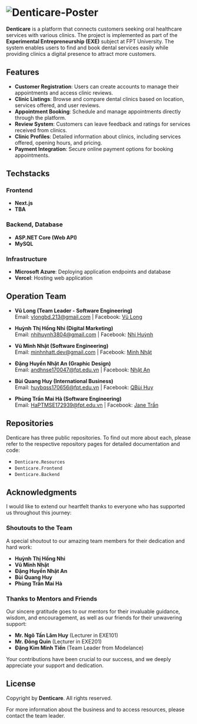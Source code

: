 # ![Denticare-Poster](./images/Ảnh%20bìa.png)

**Denticare** is a platform that connects customers seeking oral healthcare services with various clinics. The project is implemented as part of the **Experimental Entrepreneurship (EXE)** subject at FPT University. The system enables users to find and book dental services easily while providing clinics a digital presence to attract more customers.

## Features

- **Customer Registration**: Users can create accounts to manage their appointments and access clinic reviews.
- **Clinic Listings**: Browse and compare dental clinics based on location, services offered, and user reviews.
- **Appointment Booking**: Schedule and manage appointments directly through the platform.
- **Review System**: Customers can leave feedback and ratings for services received from clinics.
- **Clinic Profiles**: Detailed information about clinics, including services offered, opening hours, and pricing.
- **Payment Integration**: Secure online payment options for booking appointments.

## Techstacks

### Frontend

- **Next.js**
- **TBA**

### Backend, Database

- **ASP.NET Core (Web API)**
- **MySQL**

### Infrastructure
- **Microsoft Azure**: Deploying application endpoints and database
- **Vercel**: Hosting web application

## Operation Team

- **Vũ Long (Team Leader - Software Engineering)**  
  Email: <vlongbd.213@gmail.com> | Facebook: [Vũ Long](https://www.facebook.com/longv.102/)

- **Huỳnh Thị Hồng Nhi (Digital Marketing)**  
  Email: <nhihuynh3804@gmail.com> | Facebook: [Nhi Huỳnh](https://www.facebook.com/profile.php?id=100010691310268)

- **Vũ Minh Nhật (Software Engineering)**  
  Email: <minhnhatt.dev@gmail.com> | Facebook: [Minh Nhật](https://www.facebook.com/minhnhatt.dev)

- **Đặng Huyền Nhật An (Graphic Design)**  
  Email: <andhnse170047@fpt.edu.vn> | Facebook: [Nhật An](https://www.facebook.com/nhatan.dang.10)

- **Bùi Quang Huy (International Business)**  
  Email: <huybqss170656@fpt.edu.vn> | Facebook: [QBùi Huy](https://www.facebook.com/profile.php?id=100026936598248)

- **Phùng Trần Mai Hà (Software Engineering)**  
  Email: <HaPTMSE172939@fpt.edu.vn> | Facebook: [Jane Trần](https://www.facebook.com/jane.tran.141003)


## Repositories

Denticare has three public repositories. To find out more about each, please refer to the respective repository pages for detailed documentation and code:

- `Denticare.Resources`
- `Denticare.Frontend`
- `Denticare.Backend`

## Acknowledgments

I would like to extend our heartfelt thanks to everyone who has supported us throughout this journey:

### Shoutouts to the Team

A special shoutout to our amazing team members for their dedication and hard work:

- **Huỳnh Thị Hồng Nhi**
- **Vũ Minh Nhật**
- **Đặng Huyền Nhật An**
- **Bùi Quang Huy**
- **Phùng Trần Mai Hà**

### Thanks to Mentors and Friends

Our sincere gratitude goes to our mentors for their invaluable guidance, wisdom, and encouragement, as well as our friends for their unwavering support:

- **Mr. Ngô Tấn Lâm Huy** (Lecturer in EXE101)
- **Mr. Đông Quin** (Lecturer in EXE201)
- **Đặng Kim Minh Tiến** (Team Leader from Modelance)

Your contributions have been crucial to our success, and we deeply appreciate your support and dedication.


## License

Copyright by **Denticare**. All rights reserved.

For more information about the business and to access resources, please contact the team leader.

